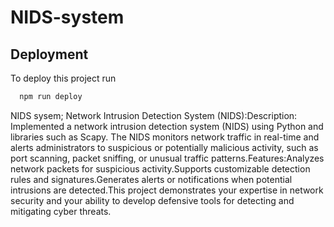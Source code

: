 # NIDS-system
## Deployment

To deploy this project run

```bash
  npm run deploy
```


NIDS sysem;
Network Intrusion Detection System (NIDS):Description: Implemented a network intrusion detection system (NIDS) using Python and libraries such as Scapy. The NIDS monitors network traffic in real-time and alerts administrators to suspicious or potentially malicious activity, such as port scanning, packet sniffing, or unusual traffic patterns.Features:Analyzes network packets for suspicious activity.Supports customizable detection rules and signatures.Generates alerts or notifications when potential intrusions are detected.This project demonstrates your expertise in network security and your ability to develop defensive tools for detecting and mitigating cyber threats.
